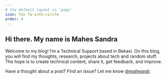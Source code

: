 ```yaml
---
# the default layout is 'page'
icon: fas fa-info-circle
order: 4
---
```


<h2>Hi there. My name is Mahes Sandra</h2>
Welcome to my blog! I’m a Technical Support based in Bekasi. On this blog, you will find my thoughts, research, projects about tech and random stuff. The hope is to create technical content, share it, get feedback, and improve.

Have a thought about a post? Find an issue? Let me know [@mahesndr](https://twitter.com/mahesndr).